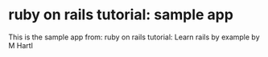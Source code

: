 
# ruby on rails tutorial: sample app

This is the sample app from:
ruby on rails tutorial: Learn rails by example by M Hartl

